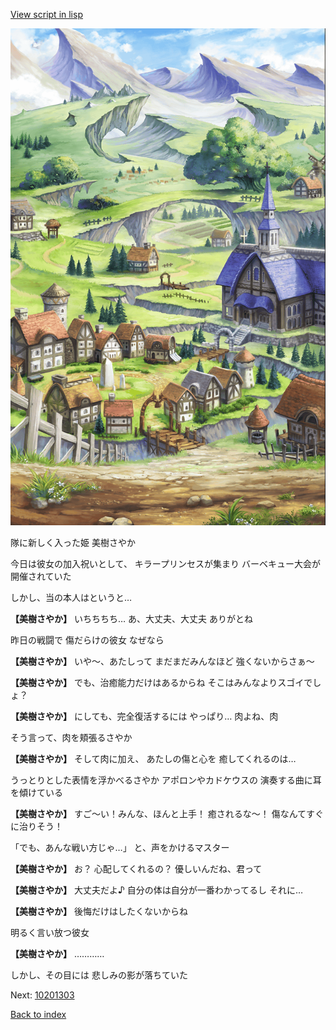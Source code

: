 [View script in lisp](../scripts/10201301.txt)

![004_outland.png](../images/backgrounds/004_outland.png)

隊に新しく入った姫
美樹さやか

今日は彼女の加入祝いとして、
キラープリンセスが集まり
バーベキュー大会が開催されていた

しかし、当の本人はというと…

**【美樹さやか】**
いちちちち…
あ、大丈夫、大丈夫
ありがとね

昨日の戦闘で
傷だらけの彼女
なぜなら

**【美樹さやか】**
いや〜、あたしって
まだまだみんなほど
強くないからさぁ〜

**【美樹さやか】**
でも、治癒能力だけはあるからね
そこはみんなよりスゴイでしょ？

**【美樹さやか】**
にしても、完全復活するには
やっぱり…
肉よね、肉

そう言って、肉を頬張るさやか

**【美樹さやか】**
そして肉に加え、
あたしの傷と心を
癒してくれるのは…

うっとりとした表情を浮かべるさやか
アポロンやカドケウスの
演奏する曲に耳を傾けている

**【美樹さやか】**
すご〜い！みんな、ほんと上手！
癒されるな〜！
傷なんてすぐに治りそう！

「でも、あんな戦い方じゃ…」
と、声をかけるマスター

**【美樹さやか】**
お？
心配してくれるの？
優しいんだね、君って

**【美樹さやか】**
大丈夫だよ♪
自分の体は自分が一番わかってるし
それに…

**【美樹さやか】**
後悔だけはしたくないからね

明るく言い放つ彼女

**【美樹さやか】**
…………

しかし、その目には
悲しみの影が落ちていた

Next: [10201303](10201303.md)

[Back to index](index.md)
